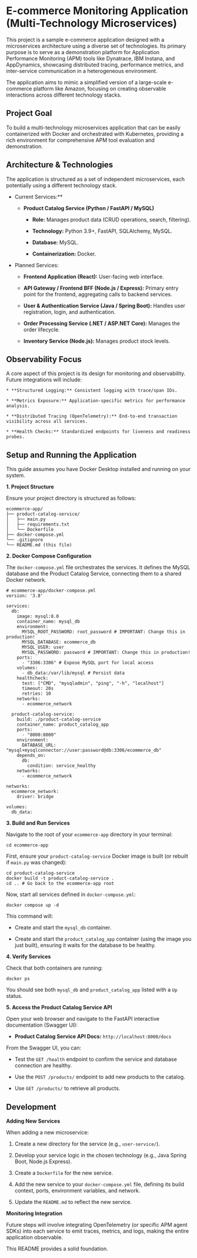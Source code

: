 # E-commerce Monitoring Application (Multi-Technology Microservices)
This project is a sample e-commerce application designed with a microservices architecture using a diverse set of technologies. Its primary purpose is to serve as a demonstration platform for Application Performance Monitoring (APM) tools like Dynatrace, IBM Instana, and AppDynamics, showcasing distributed tracing, performance metrics, and inter-service communication in a heterogeneous environment.

The application aims to mimic a simplified version of a large-scale e-commerce platform like Amazon, focusing on creating observable interactions across different technology stacks.

## Project Goal
To build a multi-technology microservices application that can be easily containerized with Docker and orchestrated with Kubernetes, providing a rich environment for comprehensive APM tool evaluation and demonstration.

## Architecture & Technologies
The application is structured as a set of independent microservices, each potentially using a different technology stack.

* Current Services:**

    * **Product Catalog Service (Python / FastAPI / MySQL)**

        * **Role:** Manages product data (CRUD operations, search, filtering).

        * **Technology:** Python 3.9+, FastAPI, SQLAlchemy, MySQL.

        * **Database:** MySQL.

        * **Containerization:** Docker.

* Planned Services:

    * **Frontend Application (React):** User-facing web interface.

    * **API Gateway / Frontend BFF (Node.js / Express):** Primary entry point for the frontend, aggregating calls to backend services.

    * **User & Authentication Service (Java / Spring Boot):** Handles user registration, login, and authentication.

    * **Order Processing Service (.NET / ASP.NET Core):** Manages the order lifecycle.

    * **Inventory Service (Node.js):** Manages product stock levels.

## Observability Focus
A core aspect of this project is its design for monitoring and observability. Future integrations will include:

    * **Structured Logging:** Consistent logging with trace/span IDs.

    * **Metrics Exposure:** Application-specific metrics for performance analysis.

    * **Distributed Tracing (OpenTelemetry):** End-to-end transaction visibility across all services.

    * **Health Checks:** Standardized endpoints for liveness and readiness probes.

## Setup and Running the Application
This guide assumes you have Docker Desktop installed and running on your system.

**1. Project Structure**

Ensure your project directory is structured as follows:
```
ecommerce-app/
├── product-catalog-service/
│   ├── main.py
│   ├── requirements.txt
│   └── Dockerfile
├── docker-compose.yml
└── .gitignore
└── README.md (this file)
```
**2. Docker Compose Configuration**

The ```docker-compose.yml``` file orchestrates the services. It defines the MySQL database and the Product Catalog Service, connecting them to a shared Docker network.
```
# ecommerce-app/docker-compose.yml
version: '3.8'

services:
  db:
    image: mysql:8.0
    container_name: mysql_db
    environment:
      MYSQL_ROOT_PASSWORD: root_password # IMPORTANT: Change this in production!
      MYSQL_DATABASE: ecommerce_db
      MYSQL_USER: user
      MYSQL_PASSWORD: password # IMPORTANT: Change this in production!
    ports:
      - "3306:3306" # Expose MySQL port for local access
    volumes:
      - db_data:/var/lib/mysql # Persist data
    healthcheck:
      test: ["CMD", "mysqladmin", "ping", "-h", "localhost"]
      timeout: 20s
      retries: 10
    networks:
      - ecommerce_network

  product-catalog-service:
    build: ./product-catalog-service
    container_name: product_catalog_app
    ports:
      - "8000:8000"
    environment:
      DATABASE_URL: "mysql+mysqlconnector://user:password@db:3306/ecommerce_db"
    depends_on:
      db:
        condition: service_healthy
    networks:
      - ecommerce_network

networks:
  ecommerce_network:
    driver: bridge

volumes:
  db_data:
```
**3. Build and Run Services**

Navigate to the root of your ```ecommerce-app``` directory in your terminal:
```
cd ecommerce-app
```
First, ensure your ```product-catalog-service``` Docker image is built (or rebuilt if ```main.py``` was changed):
```
cd product-catalog-service
docker build -t product-catalog-service .
cd .. # Go back to the ecommerce-app root
```
Now, start all services defined in ```docker-compose.yml```:
```
docker compose up -d
```
This command will:

* Create and start the ```mysql_db``` container.

* Create and start the ```product_catalog_app``` container (using the image you just built), ensuring it waits for the database to be healthy.

**4. Verify Services**

Check that both containers are running:
```
docker ps
```
You should see both ```mysql_db``` and ```product_catalog_app``` listed with a ```Up``` status.

**5. Access the Product Catalog Service API**

Open your web browser and navigate to the FastAPI interactive documentation (Swagger UI):

* **Product Catalog Service API Docs:** ```http://localhost:8000/docs```

From the Swagger UI, you can:

* Test the ```GET /health``` endpoint to confirm the service and database connection are healthy.

* Use the ```POST /products/``` endpoint to add new products to the catalog.

* Use ```GET /products/``` to retrieve all products.

## Development
**Adding New Services**

When adding a new microservice:

1.  Create a new directory for the service (e.g., ```user-service/```).

2.  Develop your service logic in the chosen technology (e.g., Java Spring Boot, Node.js Express).

3.  Create a ```Dockerfile``` for the new service.

4.  Add the new service to your ```docker-compose.yml``` file, defining its build context, ports, environment variables, and network.

5.  Update the ```README.md``` to reflect the new service.

**Monitoring Integration**

Future steps will involve integrating OpenTelemetry (or specific APM agent SDKs) into each service to emit traces, metrics, and logs, making the entire application observable.

This README provides a solid foundation.
